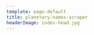 ```yaml
---
template: page-default
title: planetary-names-scraper
headerImage: index-head.jpg
---
```

<block id="w-budowie" />

